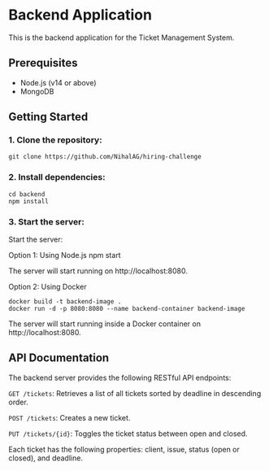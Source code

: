 # Backend Application

This is the backend application for the Ticket Management System.

## Prerequisites

- Node.js (v14 or above)
- MongoDB

## Getting Started

### 1. Clone the repository:
    git clone https://github.com/NihalAG/hiring-challenge

### 2. Install dependencies:
    cd backend
    npm install
### 3. Start the server:

Start the server:

Option 1: Using Node.js
    npm start
    
The server will start running on http://localhost:8080.

Option 2: Using Docker

    docker build -t backend-image .
    docker run -d -p 8080:8080 --name backend-container backend-image

The server will start running inside a Docker container on http://localhost:8080.

## API Documentation
The backend server provides the following RESTful API endpoints:

`GET /tickets`: Retrieves a list of all tickets sorted by deadline in descending order.

`POST /tickets`: Creates a new ticket.

`PUT /tickets/{id}`: Toggles the ticket status between open and closed.

Each ticket has the following properties: client, issue, status (open or closed), and deadline.
